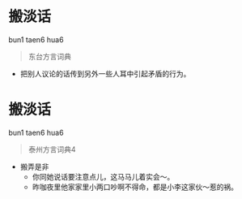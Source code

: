 # 搬淡话
bun1 taen6 hua6
> 东台方言词典
- 把别人议论的话传到另外一些人耳中引起矛盾的行为。

# 搬淡话
bun1 taen6 hua6
> 泰州方言词典4
- 搬弄是非
  - 你同她说话要注意点儿，这马马儿着实会～。
  - 昨咖夜里他家家里小两口吵啊不得命，都是小李这家伙～惹的祸。
